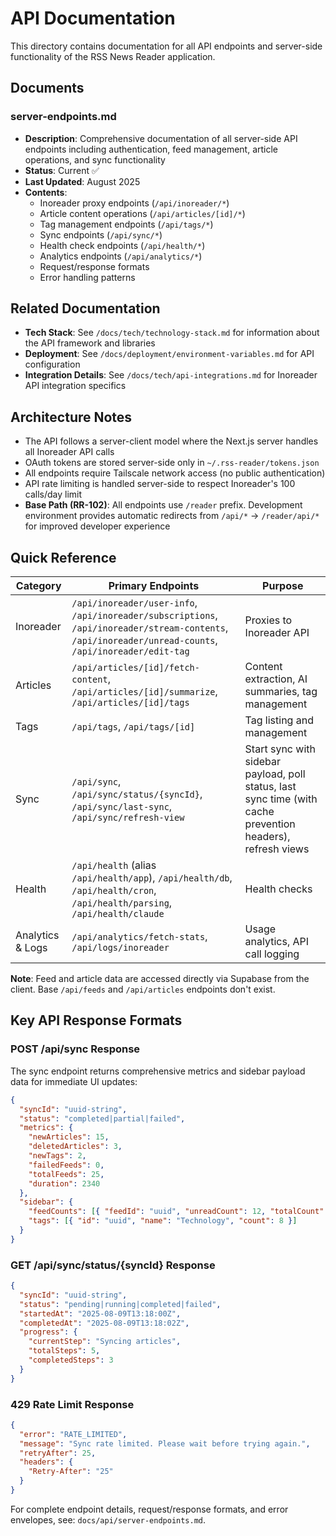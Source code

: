 # API Documentation

This directory contains documentation for all API endpoints and server-side functionality of the RSS News Reader application.

## Documents

### server-endpoints.md

- **Description**: Comprehensive documentation of all server-side API endpoints including authentication, feed management, article operations, and sync functionality
- **Status**: Current ✅
- **Last Updated**: August 2025
- **Contents**:
  - Inoreader proxy endpoints (`/api/inoreader/*`)
  - Article content operations (`/api/articles/[id]/*`)
  - Tag management endpoints (`/api/tags/*`)
  - Sync endpoints (`/api/sync/*`)
  - Health check endpoints (`/api/health/*`)
  - Analytics endpoints (`/api/analytics/*`)
  - Request/response formats
  - Error handling patterns

## Related Documentation

- **Tech Stack**: See `/docs/tech/technology-stack.md` for information about the API framework and libraries
- **Deployment**: See `/docs/deployment/environment-variables.md` for API configuration
- **Integration Details**: See `/docs/tech/api-integrations.md` for Inoreader API integration specifics

## Architecture Notes

- The API follows a server-client model where the Next.js server handles all Inoreader API calls
- OAuth tokens are stored server-side only in `~/.rss-reader/tokens.json`
- All endpoints require Tailscale network access (no public authentication)
- API rate limiting is handled server-side to respect Inoreader's 100 calls/day limit
- **Base Path (RR-102)**: All endpoints use `/reader` prefix. Development environment provides automatic redirects from `/api/*` → `/reader/api/*` for improved developer experience

## Quick Reference

| Category         | Primary Endpoints                                                                                                                                       | Purpose                                                                                                     |
| ---------------- | ------------------------------------------------------------------------------------------------------------------------------------------------------- | ----------------------------------------------------------------------------------------------------------- |
| Inoreader        | `/api/inoreader/user-info`, `/api/inoreader/subscriptions`, `/api/inoreader/stream-contents`, `/api/inoreader/unread-counts`, `/api/inoreader/edit-tag` | Proxies to Inoreader API                                                                                    |
| Articles         | `/api/articles/[id]/fetch-content`, `/api/articles/[id]/summarize`, `/api/articles/[id]/tags`                                                           | Content extraction, AI summaries, tag management                                                            |
| Tags             | `/api/tags`, `/api/tags/[id]`                                                                                                                           | Tag listing and management                                                                                  |
| Sync             | `/api/sync`, `/api/sync/status/{syncId}`, `/api/sync/last-sync`, `/api/sync/refresh-view`                                                               | Start sync with sidebar payload, poll status, last sync time (with cache prevention headers), refresh views |
| Health           | `/api/health` (alias `/api/health/app`), `/api/health/db`, `/api/health/cron`, `/api/health/parsing`, `/api/health/claude`                              | Health checks                                                                                               |
| Analytics & Logs | `/api/analytics/fetch-stats`, `/api/logs/inoreader`                                                                                                     | Usage analytics, API call logging                                                                           |

**Note**: Feed and article data are accessed directly via Supabase from the client. Base `/api/feeds` and `/api/articles` endpoints don't exist.

## Key API Response Formats

### POST /api/sync Response

The sync endpoint returns comprehensive metrics and sidebar payload data for immediate UI updates:

```json
{
  "syncId": "uuid-string",
  "status": "completed|partial|failed",
  "metrics": {
    "newArticles": 15,
    "deletedArticles": 3,
    "newTags": 2,
    "failedFeeds": 0,
    "totalFeeds": 25,
    "duration": 2340
  },
  "sidebar": {
    "feedCounts": [{ "feedId": "uuid", "unreadCount": 12, "totalCount": 45 }],
    "tags": [{ "id": "uuid", "name": "Technology", "count": 8 }]
  }
}
```

### GET /api/sync/status/{syncId} Response

```json
{
  "syncId": "uuid-string",
  "status": "pending|running|completed|failed",
  "startedAt": "2025-08-09T13:18:00Z",
  "completedAt": "2025-08-09T13:18:02Z",
  "progress": {
    "currentStep": "Syncing articles",
    "totalSteps": 5,
    "completedSteps": 3
  }
}
```

### 429 Rate Limit Response

```json
{
  "error": "RATE_LIMITED",
  "message": "Sync rate limited. Please wait before trying again.",
  "retryAfter": 25,
  "headers": {
    "Retry-After": "25"
  }
}
```

For complete endpoint details, request/response formats, and error envelopes, see: `docs/api/server-endpoints.md`.
